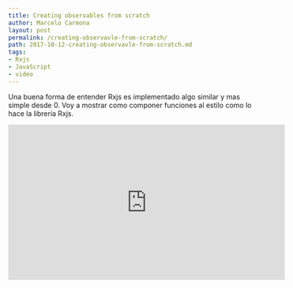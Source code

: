 ```yaml
---
title: Creating observables from scratch
author: Marcelo Carmona
layout: post
permalink: /creating-observavle-from-scratch/
path: 2017-10-12-creating-observavle-from-scratch.md
tags:
- Rxjs
- JavaScript
- video
---
```


Una buena forma de entender Rxjs es implementado algo similar y mas simple desde 0.
Voy a mostrar como componer funciones al estilo como lo hace la librería Rxjs.
<center>
  <iframe width="560" height="315" src="https://www.youtube.com/embed/XiIkG9lAr5Q" frameborder="0" allowfullscreen></iframe>
</center>

